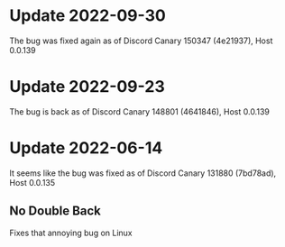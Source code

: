# Update 2022-09-30

The bug was fixed again as of Discord Canary 150347 (4e21937), Host 0.0.139

# Update 2022-09-23

The bug is back as of Discord Canary 148801 (4641846), Host 0.0.139

# Update 2022-06-14

It seems like the bug was fixed as of Discord Canary 131880 (7bd78ad), Host 0.0.135

## No Double Back
Fixes that annoying bug on Linux
